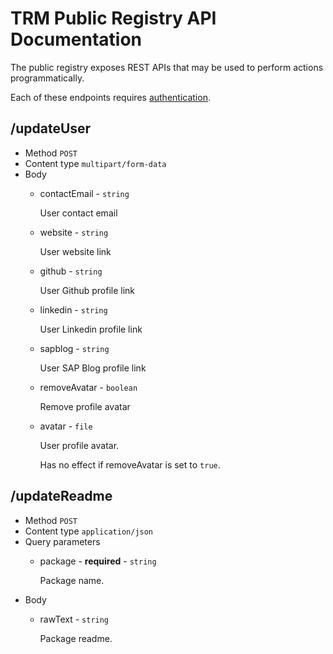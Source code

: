 # TRM Public Registry API Documentation

The public registry exposes REST APIs that may be used to perform actions programmatically.

Each of these endpoints requires [authentication](authentication.md).

## /updateUser
- Method `POST`
- Content type `multipart/form-data`
- Body
    - contactEmail - `string`
    
        User contact email
        
    - website - `string`
    
        User website link
        
    - github - `string`
    
        User Github profile link
        
    - linkedin - `string`
    
        User Linkedin profile link
        
    - sapblog - `string`
    
        User SAP Blog profile link
        
    - removeAvatar - `boolean`
    
        Remove profile avatar
        
    - avatar - `file`
    
        User profile avatar.
        
        Has no effect if removeAvatar is set to `true`.

## /updateReadme
- Method `POST`
- Content type `application/json`
- Query parameters
    - package - **required** - `string`
    
        Package name.
- Body
    - rawText - `string`
    
        Package readme.
